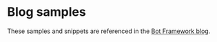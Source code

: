 # Blog samples
These samples and snippets are referenced in the [Bot Framework blog](http://blog.botframework.com).